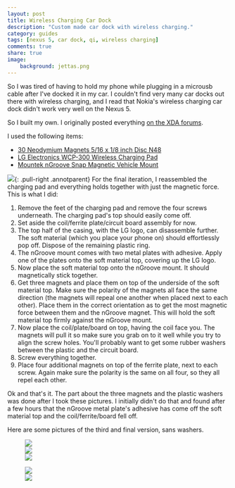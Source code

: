 ```yaml
---
layout: post
title: Wireless Charging Car Dock
description: "Custom made car dock with wireless charging."
category: guides
tags: [nexus 5, car dock, qi, wireless charging]
comments: true
share: true
image:
    background: jettas.png
---
```


So I was tired of having to hold my phone while plugging in a microusb cable after I've docked it in my car. I couldn't
find very many car docks out there with wireless charging, and I read that Nokia's wireless charging car dock didn't
work very well on the Nexus 5.

So I built my own. I originally posted everything 
[on the XDA forums](http://forum.xda-developers.com/showthread.php?p=47509705#post47509705).

I used the following items:

* [30 Neodymium Magnets 5/16 x 1/8 inch Disc N48](http://www.amazon.com/gp/product/B008PT6P1Q/)
* [LG Electronics WCP-300 Wireless Charging Pad](http://www.amazon.com/gp/product/B00C6VP03I/)
* [Mountek nGroove Snap Magnetic Vehicle Mount](http://www.amazon.com/gp/product/B00E9L0HGI/)

[![](http://i.imgur.com/X8fbOGl.gif)](http://imgur.com/X8fbOGl){: .pull-right .annotparent}
For the final iteration, I reassembled the charging pad and everything holds together with just the magnetic force.
This is what I did:

1. Remove the feet of the charging pad and remove the four screws underneath. The charging pad's top should easily come
off.
2. Set aside the coil/ferrite plate/circuit board assembly for now.
3. The top half of the casing, with the LG logo, can disassemble further. The soft material (which you place your phone
on) should effortlessly pop off. Dispose of the remaining plastic ring.
4. The nGroove mount comes with two metal plates with adhesive. Apply one of the plates onto the soft material top,
covering up the LG logo.
5. Now place the soft material top onto the nGroove mount. It should magnetically stick together.
6. Get three magnets and place them on top of the underside of the soft material top. Make sure the polarity of the
magnets all face the same direction (the magnets will repeal one another when placed next to each other). Place them in
the correct orientation as to get the most magnetic force between them and the nGroove magnet. This will hold the soft
material top firmly against the nGroove mount.
7. Now place the coil/plate/board on top, having the coil face you. The magnets will pull it so make sure you grab on
to it well while you try to align the screw holes. You'll probably want to get some rubber washers between the plastic
and the circuit board.
8. Screw everything together.
9. Place four additional magnets on top of the ferrite plate, next to each screw. Again make sure the polarity is the
same on all four, so they all repel each other.

Ok and that's it. The part about the three magnets and the plastic washers was done after I took these pictures. I
initially didn't do that and found after a few hours that the nGroove metal plate's adhesive has come off the soft
material top and the coil/ferrite/board fell off.

Here are some pictures of the third and final version, sans washers.

<figure class="third">
    <a href="http://imgur.com/COavxfY"><div class="annotparent"><img src="http://i.imgur.com/COavxfYm.jpg">
    </div></a>
    <a href="http://imgur.com/qJONaXG"><div class="annotparent"><img src="http://i.imgur.com/qJONaXGm.jpg">
    </div></a>
    <a href="http://imgur.com/GhOvZg9"><div class="annotparent"><img src="http://i.imgur.com/GhOvZg9m.jpg">
    </div></a>
</figure>

<figure class="half">
    <a href="http://imgur.com/OvXMV5w"><div class="annotparent"><img src="http://i.imgur.com/OvXMV5wm.jpg">
    </div></a>
    <a href="http://imgur.com/dRQ4q77"><div class="annotparent"><img src="http://i.imgur.com/dRQ4q77m.jpg">
    </div></a>
    <figcaption></figcaption>
</figure>

